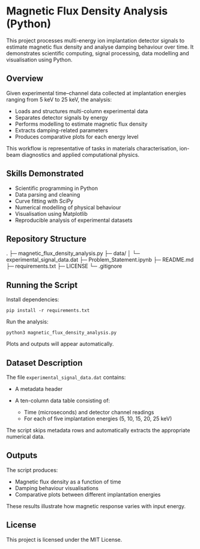 # Magnetic Flux Density Analysis (Python)

This project processes multi-energy ion implantation detector signals to estimate magnetic flux density and analyse damping behaviour over time. It demonstrates scientific computing, signal processing, data modelling and visualisation using Python.

## Overview

Given experimental time–channel data collected at implantation energies ranging from 5 keV to 25 keV, the analysis:

* Loads and structures multi-column experimental data
* Separates detector signals by energy
* Performs modelling to estimate magnetic flux density
* Extracts damping-related parameters
* Produces comparative plots for each energy level

This workflow is representative of tasks in materials characterisation, ion-beam diagnostics and applied computational physics.

## Skills Demonstrated

* Scientific programming in Python
* Data parsing and cleaning
* Curve fitting with SciPy
* Numerical modelling of physical behaviour
* Visualisation using Matplotlib
* Reproducible analysis of experimental datasets

## Repository Structure
.
├─ magnetic_flux_density_analysis.py
├─ data/
│  └─ experimental_signal_data.dat
├─ Problem_Statement.ipynb
├─ README.md
├─ requirements.txt
├─ LICENSE
└─ .gitignore

## Running the Script

Install dependencies:

```
pip install -r requirements.txt
```

Run the analysis:

```
python3 magnetic_flux_density_analysis.py
```

Plots and outputs will appear automatically.

## Dataset Description

The file `experimental_signal_data.dat` contains:

* A metadata header
* A ten-column data table consisting of:

  * Time (microseconds) and detector channel readings
  * For each of five implantation energies (5, 10, 15, 20, 25 keV)

The script skips metadata rows and automatically extracts the appropriate numerical data.

## Outputs

The script produces:

* Magnetic flux density as a function of time
* Damping behaviour visualisations
* Comparative plots between different implantation energies

These results illustrate how magnetic response varies with input energy.

## License

This project is licensed under the MIT License.
